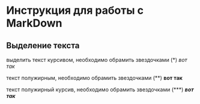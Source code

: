 # Инструкция для работы с MarkDown
## Выделение текста

выделить текст курсивом, необходимо обрамить звездочками (*) *вот так*

текст полужирным, необходимо обрамить звездочками (**) **вот так**

текст полужирный курсив, необходимо обрамить звездочками (***) ***вот так***